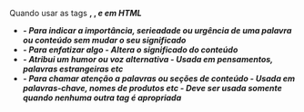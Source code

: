 Quando usar as tags <strong>, <b>, <em> e <i> em HTML

- <strong>
  - Para indicar a importância, serieadade ou urgência de uma palavra ou conteúdo sem mudar o seu significado

- <em>
  - Para enfatizar algo
  - Altera o significado do conteúdo

- <i>
  - Atribui um humor ou voz alternativa
  - Usada em pensamentos, palavras estrangeiras etc

- <b>
  - Para chamar atenção a palavras ou seções de conteúdo
  - Usada em palavras-chave, nomes de produtos etc
  - Deve ser usada somente quando nenhuma outra tag é apropriada